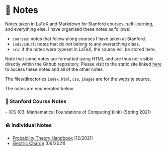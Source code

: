 # 📝 Notes 

Notes taken in LaTeX and Markdown for Stanford courses, self-learning, and everything else. I have organized these notes as follows: 

- `courses`: notes that follow along courses I have taken at Stanford. 
- `individual`: notes that do not belong to any overarching class. 
- `src`: if the notes were typeset in LaTeX, the source will be stored here. 

Note that some notes are formatted using HTML and are thus not visible directly within the Github repository. Please visit to the static site linked [here](https://rosikand.github.io/notes) to access these notes and all of the other notes. 

The files/directories `index.html`, `css`, `images` are for the [website](https://rosikand.github.io/notes) source. 

<!-- <hr style="opacity: 0.3;"> -->

The notes are enumerated below. 

<h3>🌲 Stanford Course Notes</h3> 
- [CS 103: Mathematical Foundations of Computing](link) (Spring 2021) 

<h3>🪨 Individual Notes</h3> 

- [Probability Theory Handbook](individual/probability-handbook.pdf) (12/2021) 
- [Electric Charge](individual/electric-charge.pdf) (06/2021) 
